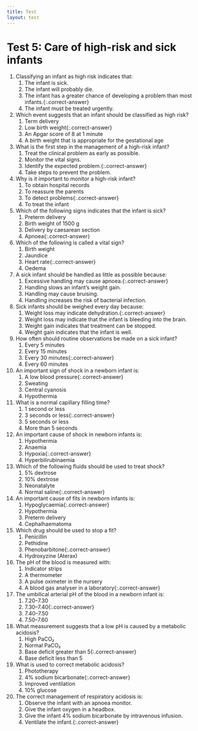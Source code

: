 ```yaml
---
title: Test
layout: test
---
```


# Test 5: Care of high-risk and sick infants

1.	Classifying an infant as high risk indicates that:
	1.	The infant is sick.
	1.	The infant will probably die.
	1.	The infant has a greater chance of developing a problem than most infants.{:.correct-answer}
	1.	The infant must be treated urgently.
2.	Which event suggests that an infant should be classified as high risk?
	1.	Term delivery
	1.	Low birth weight{:.correct-answer}
	1.	An Apgar score of 8 at 1 minute
	1.	A birth weight that is appropriate for the gestational age
3.	What is the first step in the management of a high-risk infant?
	1.	Treat the clinical problem as early as possible.
	1.	Monitor the vital signs.
	1.	Identify the expected problem.{:.correct-answer}
	1.	Take steps to prevent the problem.
4.	Why is it important to monitor a high-risk infant?
	1.	To obtain hospital records
	1.	To reassure the parents
	1.	To detect problems{:.correct-answer}
	1.	To treat the infant
5.	Which of the following signs indicates that the infant is sick?
	1.	Preterm delivery
	1.	Birth weight of 1500 g
	1.	Delivery by caesarean section
	1.	Apnoea{:.correct-answer}
6.	Which of the following is called a vital sign?
	1.	Birth weight
	1.	Jaundice
	1.	Heart rate{:.correct-answer}
	1.	Oedema
7.	A sick infant should be handled as little as possible because:
	1.	Excessive handling may cause apnoea.{:.correct-answer}
	1.	Handling slows an infant’s weight gain.
	1.	Handling may cause bruising.
	1.	Handling increases the risk of bacterial infection.
8.	Sick infants should be weighed every day because:
	1.	Weight loss may indicate dehydration.{:.correct-answer}
	1.	Weight loss may indicate that the infant is bleeding into the brain.
	1.	Weight gain indicates that treatment can be stopped.
	1.	Weight gain indicates that the infant is well.
9.	How often should routine observations be made on a sick infant?
	1.	Every 5 minutes
	1.	Every 15 minutes
	1.	Every 30 minutes{:.correct-answer}
	1.	Every 60 minutes
10.	An important sign of shock in a newborn infant is:
	1.	A low blood pressure{:.correct-answer}
	1.	Sweating
	1.	Central cyanosis
	1.	Hypothermia
11.	What is a normal capillary filling time?
	1.	1 second or less
	1.	3 seconds or less{:.correct-answer}
	1.	5 seconds or less
	1.	More than 5 seconds
12.	An important cause of shock in newborn infants is:
	1.	Hypothermia
	1.	Anaemia
	1.	Hypoxia{:.correct-answer}
	1.	Hyperbilirubinaemia
13.	Which of the following fluids should be used to treat shock?
	1.	5% dextrose
	1.	10% dextrose
	1.	Neonatalyte
	1.	Normal saline{:.correct-answer}
14.	An important cause of fits in newborn infants is:
	1.	Hypoglycaemia{:.correct-answer}
	1.	Hypothermia
	1.	Preterm delivery
	1.	Cephalhaematoma
15.	Which drug should be used to stop a fit?
	1.	Penicillin
	1.	Pethidine
	1.	Phenobarbitone{:.correct-answer}
	1.	Hydroxyzine (Aterax)
16.	The pH of the blood is measured with:
	1.	Indicator strips
	1.	A thermometer
	1.	A pulse oximeter in the nursery
	1.	A blood gas analyser in a laboratory{:.correct-answer}
17.	The umbilical arterial pH of the blood in a newborn infant is:
	1.	7.20–7.30
	1.	7.30–7.40{:.correct-answer}
	1.	7.40–7.50
	1.	7.50–7.60
18.	What measurement suggests that a low pH is caused by a metabolic acidosis?
	1.	High PaCO₂
	1.	Normal PaCO₂
	1.	Base deficit greater than 5{:.correct-answer}
	1.	Base deficit less than 5
19.	What is used to correct metabolic acidosis?
	1.	Phototherapy
	1.	4% sodium bicarbonate{:.correct-answer}
	1.	Improved ventilation
	1.	10% glucose
20.	The correct management of respiratory acidosis is:
	1.	Observe the infant with an apnoea monitor.
	1.	Give the infant oxygen in a headbox.
	1.	Give the infant 4% sodium bicarbonate by intravenous infusion.
	1.	Ventilate the infant.{:.correct-answer}
